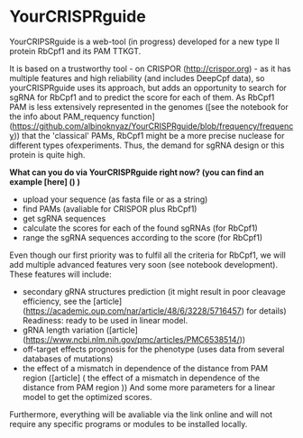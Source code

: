 # YourCRISPRguide
YourCRIPSRguide is a web-tool (in progress) developed for a new type II protein RbCpf1 and its PAM TTKGT. 

It is based on a trustworthy tool - on CRISPOR (http://crispor.org) - as it has multiple features and high reliability (and includes DeepCpf data), so yourCRISPRguide uses its approach, but adds an opportunity to search for sgRNA for RbCpf1 and to predict the score for each of them. As RbCpf1 PAM is less extensively represented in the genomes ([see the notebook for the info about PAM_requency function] (https://github.com/albinoknyaz/YourCRISPRguide/blob/frequency/frequency)) that the 'classical' PAMs, RbCpf1 might be a more precise nuclease for different types ofexperiments. Thus, the demand for sgRNA design or this protein is quite high. 

**What can you do via YourCRISPRguide right now? (you can find an example [here] () )**
- upload your sequence (as fasta file or as a string) 
- find PAMs (avaliable for CRISPOR plus RbCpf1) 
- get sgRNA sequences 
- calculate the scores for each of the found sgRNAs (for RbCpf1) 
- range the sgRNA sequences according to the score (for RbCpf1) 

Even though our first priority was to fulfil all the criteria for RbCpf1, we will add multiple advanced features very soon (see notebook development). 
These features will include: 
- secondary gRNA structures prediction (it might result in poor cleavage efficiency, see the [article] (https://academic.oup.com/nar/article/48/6/3228/5716457) for details)
Readiness: ready to be used in linear model. 
- gRNA length variation ([article] (https://www.ncbi.nlm.nih.gov/pmc/articles/PMC6538514/)) 
- off-target effects prognosis for the phenotype (uses data from several databases of mutations) 
- the effect of a mismatch in dependence of the distance from PAM region ([article] ( the effect of a mismatch in dependence of the distance from PAM region )) 
And some more parameters for a linear model to get the optimized scores. 

Furthermore, everything will be avaliable via the link online and will not require any specific programs or modules to be installed locally. 




